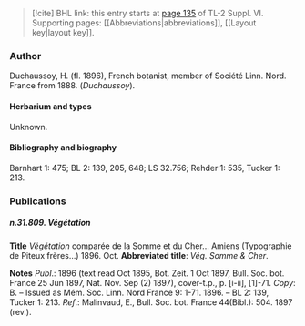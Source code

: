 > [!cite] BHL link: this entry starts at [page 135](https://www.biodiversitylibrary.org/item/103835#page/145/mode/1up) of TL-2 Suppl. VI.
> Supporting pages: [[Abbreviations|abbreviations]], [[Layout key|layout key]].

### Author

Duchaussoy, H. (fl. 1896), French botanist, member of Société Linn. Nord. France from 1888. (*Duchaussoy*).

#### Herbarium and types

Unknown.

#### Bibliography and biography

Barnhart 1: 475; BL 2: 139, 205, 648; LS 32.756; Rehder 1: 535, Tucker 1: 213.

### Publications

##### n.31.809. Végétation

**Title**
*Végétation* comparée de la Somme et du Cher... Amiens (Typographie de Piteux frères...) 1896. Oct.
**Abbreviated title**: *Vég. Somme & Cher*.

**Notes**
*Publ*.: 1896 (text read Oct 1895, Bot. Zeit. 1 Oct 1897, Bull. Soc. bot. France 25 Jun 1897, Nat. Nov. Sep (2) 1897), cover-t.p., p. \[i-ii\], \[1\]-71. *Copy*: B. – Issued as Mém. Soc. Linn. Nord France 9: 1-71. 1896. – BL 2: 139, Tucker 1: 213.
*Ref*.: Malinvaud, E., Bull. Soc. bot. France 44(Bibl.): 504. 1897 (rev.).

